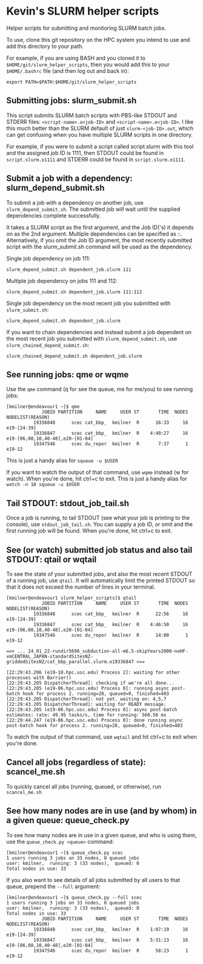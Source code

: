 # Kevin's SLURM helper scripts

Helper scripts for submitting and monitoring SLURM batch jobs.

To use, clone this git repository on the HPC system you intend to use and add this directory to your path.

For example, if you are using BASH and you cloned it to `$HOME/git/slurm_helper_scripts`, then you would add this to your `$HOME/.bashrc` file (and then log out and back in):

`export PATH=$PATH:$HOME/git/slurm_helper_scripts`

## Submitting jobs: slurm_submit.sh

This script submits SLURM batch scripts with PBS-like STDOUT and STDERR files: `<script-name>.o<job-ID>` and `<script-name>.e<job-ID>`. I like this much better than the SLURM default of just `slurm-<job-ID>.out`, which can get confusing when you have multiple SLURM scripts in one directory.

For example, if you were to submit a script called script.slurm with this tool and the assigned job ID is 1111, then STDOUT could be found in `script.slurm.o1111` and STDERR could be found in `script.slurm.e1111`.

## Submit a job with a dependency: slurm_depend_submit.sh

To submit a job with a dependency on another job, use `slurm_depend_submit.sh`. The submitted job will wait until the supplied dependencies complete successfully.

It takes a SLURM script as the first argument, and the Job ID('s) it depends on as the 2nd argument. Multiple dependencies can be specified as <jobID11>:<jobID2>:<jobIDN>. Alternatively, if you omit the Job ID argument, the most recently submitted script with the slurm_submit.sh command will be used as the dependency.

Single job dependency on job 111:

`slurm_depend_submit.sh dependent_job.slurm 111`

Multiple job dependency on jobs 111 and 112:

`slurm_depend_submit.sh dependent_job.slurm 111:112`

Single job dependency on the most recent job you submitted with `slurm_submit.sh`:

`slurm_depend_submit.sh dependent_job.slurm`

If you want to chain dependencies and instead submit a job dependent on the most recent job you submitted with `slurm_depend_submit.sh`, use `slurm_chained_depend_submit.sh`:

`slurm_chained_depend_submit.sh dependent_job.slurm`

## See running jobs: qme or wqme

Use the `qme` command (q for see the queue, me for me/you) to see running jobs:

```
[kmilner@endeavour1 ~]$ qme
             JOBID PARTITION     NAME     USER ST       TIME  NODES NODELIST(REASON)
          19336848      scec cat_bbp_  kmilner  R      16:33     16 e19-[24-39]
          19336847      scec cat_bbp_  kmilner  R    4:40:27     16 e19-[06,08,10,40-48],e20-[01-04]
          19347546      scec du_repor  kmilner  R       7:37      1 e19-12
```

This is just a handy alias for `squeue -u $USER`

If you want to watch the output of that command, use `wqme` instead (w for watch). When you're done, hit ctrl+c to exit. This is just a handy alias for `watch -n 10 squeue -u $USER`

## Tail STDOUT: stdout_job_tail.sh

Once a job is running, to tail STDOUT (see what your job is printing to the console), use `stdout_job_tail.sh`. You can supply a job ID, or omit and the first running job will be found. When you're done, hit ctrl+c to exit.

## See (or watch) submitted job status and also tail STDOUT: qtail or wqtail

To see the state of your submitted jobs, and also the most recent STDOUT of a running job, use `qtail`. It will automatically limit the printed STDOUT so that it does not exceed the number of lines in your terminal.

```
[kmilner@endeavour1 slurm_helper_scripts]$ qtail
             JOBID PARTITION     NAME     USER ST       TIME  NODES NODELIST(REASON)
          19336848      scec cat_bbp_  kmilner  R      22:56     16 e19-[24-39]
          19336847      scec cat_bbp_  kmilner  R    4:46:50     16 e19-[06,08,10,40-48],e20-[01-04]
          19347546      scec du_repor  kmilner  R      14:00      1 e19-12

==> ... 24_01_22-rundir5696_subduction-all-m6.5-skipYears2000-noHF-vmCENTRAL_JAPAN-standardSitesNZ-griddedSitesNZ/cat_bbp_parallel.slurm.o19336847 <==

[22:29:43.206 (e19-10.hpc.usc.edu) Process 2]: waiting for other processes with Barrier()
[22:29:43.205 DispatcherThread]: checking if we're all done...
[22:29:43.205 (e19-06.hpc.usc.edu) Process 0]: running async post-batch hook for process 2. running=28, queued=0, finished=403
[22:29:43.205 DispatcherThread]: not yet. waiting on: 4,5,7
[22:29:43.205 DispatcherThread]: waiting for READY message.
[22:29:43.205 (e19-06.hpc.usc.edu) Process 0]: async post-batch estimates: rate: 49.95 tasks/s, time for running: 560.56 ms
[22:29:44.247 (e19-06.hpc.usc.edu) Process 0]: done running async post-batch hook for process 2. running=28, queued=0, finished=403
```

To watch the output of that command, use `wqtail` and hit ctrl+c to exit when you're done.

## Cancel all jobs (regardless of state): scancel_me.sh

To quickly cancel all jobs (running, queued, or otherwise), run `scancel_me.sh`

## See how many nodes are in use (and by whom) in a given queue: queue_check.py

To see how many nodes are in use in a given queue, and who is using them, use the `queue_check.py <queue>` command:

```
[kmilner@endeavour1 ~]$ queue_check.py scec
1 users running 3 jobs on 33 nodes, 0 queued jobs
user: kmilner,	running: 3 (33 nodes),	queued: 0
Total nodes in use: 33
```

If you also want to see details of all jobs submitted by all users to that queue, prepend the `--full` argument:

```
[kmilner@endeavour1 ~]$ queue_check.py --full scec
1 users running 3 jobs on 33 nodes, 0 queued jobs
user: kmilner,	running: 3 (33 nodes),	queued: 0
Total nodes in use: 33
             JOBID PARTITION     NAME     USER ST       TIME  NODES NODELIST(REASON)
          19336848      scec cat_bbp_  kmilner  R    1:07:19     16 e19-[24-39]
          19336847      scec cat_bbp_  kmilner  R    5:31:13     16 e19-[06,08,10,40-48],e20-[01-04]
          19347546      scec du_repor  kmilner  R      58:23      1 e19-12
```
